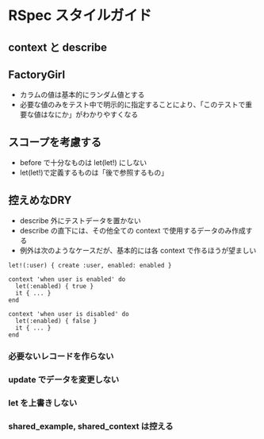 # RSpec スタイルガイド

## context と describe

## FactoryGirl

- カラムの値は基本的にランダム値とする
 - 必要な値のみをテスト中で明示的に指定することにより、「このテストで重要な値はなにか」がわかりやすくなる
  
## スコープを考慮する

- before で十分なものは let(let!) にしない
 - let(let!)で定義するものは「後で参照するもの」 
 
## 控えめなDRY

- describe 外にテストデータを置かない
- describe の直下には、その他全ての context で使用するデータのみ作成する
 - 例外は次のようなケースだが、基本的には各 context で作るほうが望ましい

```
let!(:user) { create :user, enabled: enabled }

context 'when user is enabled' do
  let(:enabled) { true }
  it { ... }
end

context 'when user is disabled' do
  let(:enabled) { false }
  it { ... }
end

```


### 必要ないレコードを作らない

### update でデータを変更しない

### let を上書きしない

### shared_example, shared_context は控える

